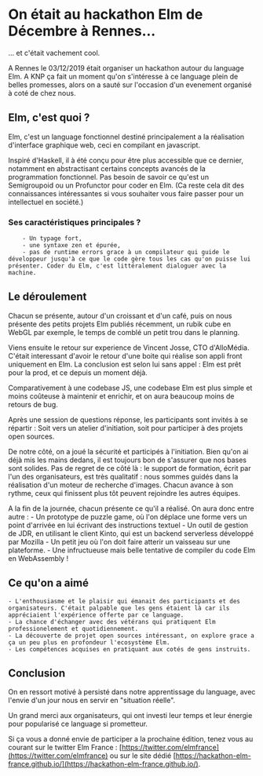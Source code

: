 
# On était au hackathon Elm de Décembre à Rennes... #
... et c'était vachement cool.

A Rennes le 03/12/2019 était organiser un hackathon autour du language Elm.
A KNP ça fait un moment qu'on s'intéresse à ce language plein de belles promesses, alors on a sauté sur l'occasion d'un evenement organisé à coté de chez nous.

## Elm, c'est quoi ? ##
Elm, c'est un language fonctionnel destiné principalement a la réalisation d'interface graphique web, ceci en compilant en javascript.

Inspiré d'Haskell, il à été conçu pour être plus accessible que ce dernier, notamment en abstractisant certains concepts avancés de la programmation fonctionnel. Pas besoin de savoir ce qu'est un Semigroupoid ou un Profunctor pour coder en Elm. (Ca reste cela dit des connaissances intéressantes si vous souhaiter vous faire passer pour un intellectuel en société.)

   ### Ses caractéristiques principales ? ###
        - Un typage fort,
        - une syntaxe zen et épurée,
        - pas de runtime errors grace à un compilateur qui guide le développeur jusqu'à ce que le code gère tous les cas qu'on puisse lui présenter. Coder du Elm, c'est littéralement dialoguer avec la machine.

## Le déroulement  ##
   Chacun se présente, autour d'un croissant et d'un café, puis on nous présente des petits projets Elm publiés récemment, un rubik cube en WebGL par exemple, le temps de comblé un petit trou dans le planning.

Viens ensuite le retour sur experience de Vincent Josse, CTO d'AlloMédia. C'était interessant d'avoir le retour d'une boite qui réalise son appli front uniquement en Elm. La conclusion est selon lui sans appel :  Elm est prêt pour la prod, et ce depuis un moment déjà.

Comparativement à une codebase JS, une codebase Elm est plus simple et moins coûteuse à maintenir et enrichir, et on aura beaucoup moins de retours de bug.

Après une session de questions réponse, les participants sont invités à se répartir : Soit vers un atelier d'initiation, soit pour participer à des projets open sources.

De notre côté, on a joué la sécurité et participés à l'initiation. Bien qu'on ai déjà mis les mains dedans, il est toujours bon de s'assurer que nos bases sont solides. Pas de regret de ce côté là : le support de formation, écrit par l'un des organisateurs, est très qualitatif : nous sommes guidés dans la réalisation d'un moteur de recherche d'images. Chacun avance à son rythme, ceux qui finissent plus tôt peuvent rejoindre les autres équipes.

A la fin de la journée, chacun présente ce qu'il a réalisé. On aura donc entre autre :
        - Un prototype de puzzle game, où l'on déplace une forme vers un point d'arrivée en lui écrivant des instructions textuel
        - Un outil de gestion de JDR, en utilisant le client Kinto, qui est un backend serverless développé par Mozilla
        - Un petit jeu où l'on doit faire atterir un vaisseau sur une plateforme.
        - Une infructueuse mais belle tentative de compiler du code Elm en WebAssembly !

##   Ce qu'on a aimé ##
    - L'enthousiasme et le plaisir qui émanait des participants et des organisateurs. C'était palpable que les gens étaient là car ils appréciaient l'expérience offerte par ce language.
    - La chance d'échanger avec des vétérans qui pratiquent Elm professionelement et quotidiennement.
    - La découverte de projet open sources intéressant, on explore grace a ça un peu plus en profondeur l'ecosystème Elm.
    - Les compétences acquises en pratiquant aux cotés de gens instruits.

## Conclusion ##
On en ressort motivé à persisté dans notre apprentissage du language, avec l'envie d'un jour nous en servir en "situation réelle".

Un grand merci aux organisateurs, qui ont investi leur temps et leur énergie pour popularisé ce language si prometteur.

Si ça vous a donné envie de participer a la prochaine édition, tenez vous au courant sur le twitter Elm France : [https://twitter.com/elmfrance](https://twitter.com/elmfrance) ou sur le site dédié [https://hackathon-elm-france.github.io/](https://hackathon-elm-france.github.io/).
